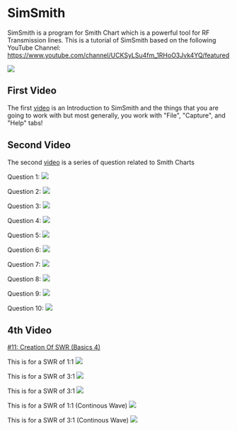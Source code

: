 # SimSmith

SimSmith is a program for Smith Chart which is a powerful tool for RF Transmission lines. This is a tutorial of SimSmith based on the following YouTube Channel: https://www.youtube.com/channel/UCKSyLSu4fm_1RHoO3Jvk4YQ/featured

<img src="./ReadMe%20Assets/1.png"/>

<br>

## First Video

The first <a href="https://www.youtube.com/watch?v=7bHMV01ZmiM&list=PL05oO9foDKMSoIiVBxssOlPnBavv-ybLh&index=2">video</a> is an Introduction to SimSmith and the things that you are going to work with but most generally, you work with "File", "Capture", and "Help" tabs!

## Second Video

The second <a href="https://www.youtube.com/watch?v=CLWBWFd34II&list=PL05oO9foDKMSoIiVBxssOlPnBavv-ybLh&index=3">video</a> is a series of question related to Smith Charts

Question 1:
<img src="./ReadMe%20Assets/2.png">

Question 2:
<img src="./ReadMe%20Assets/3.png">

Question 3:
<img src="./ReadMe%20Assets/4.png">

Question 4:
<img src="./ReadMe%20Assets/5.png">

Question 5:
<img src="./ReadMe%20Assets/6.png">

Question 6:
<img src="./ReadMe%20Assets/7.png">

Question 7:
<img src="./ReadMe%20Assets/8.png">

Question 8:
<img src="./ReadMe%20Assets/9.png">

Question 9:
<img src="./ReadMe%20Assets/10.png">

Question 10:
<img src="./ReadMe%20Assets/11.png">

## 4th Video

<a href="https://www.youtube.com/watch?v=4QttETWyUeo&list=PL05oO9foDKMSoIiVBxssOlPnBavv-ybLh&index=7">#11: Creation Of SWR (Basics 4)</a>

This is for a SWR of 1:1
<img src="./ReadMe%20Assets/SWR1.png">

This is for a SWR of 3:1
<img src="./ReadMe%20Assets/12.png">

This is for a SWR of 3:1
<img src="./ReadMe%20Assets/SWR2.png">

This is for a SWR of 1:1 (Continous Wave)
<img src="./ReadMe%20Assets/SWR3.png">

This is for a SWR of 3:1 (Continous Wave)
<img src="./ReadMe%20Assets/SWR4.png">
